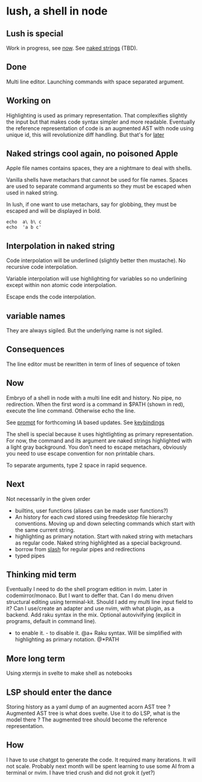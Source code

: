 # lush, a shell in node

## Lush is special

Work in progress, see [now](#now).
See [naked strings](#naked-strings-cool-again-no-poisoned-apple) (TBD).

## Done

Multi line editor. Launching commands with space separated argument.

## Working on

Highlighting is used as primary representation. That complexifies slightly the input but that makes
code syntax simpler and more readable.
Eventually the reference representation of code is an augmented AST with node using unique id, this will
revolutionize diff handling. But  that's for [later](#more-long-term)

## Naked strings cool again, no poisoned Apple

Apple file names contains spaces, they are a nightmare to deal with shells.

Vanilla shells have metachars that cannot be used for file names. Spaces are used
to separate command arguments so they must be escaped when used in naked string.

In lush, if one want to use metachars, say for globbing, they must be escaped and will be
displayed in bold.

```
echo  a\ b\ c          
echo  'a b c'
```

## Interpolation in naked string

Code interpolation will be underlined (slightly better then mustache).
No recursive code interpolation.

Variable interpolation will use highlighting for variables so no underlining
except within non atomic code interpolation.

Escape ends the code interpolation.

## variable names

They are always sigiled. But the underlying name is not sigiled.

## Consequences

The line editor must be rewritten in term of lines of sequence of token

## Now

Embryo of a shell in node with a multi line edit and history. No pipe, no redirection.
When the first word is a command in $PATH (shown in red), execute the line command.
Otherwise echo the line.

See [prompt](./prompt.md) for forthcoming IA based updates.
See [keybindings](./keybindings.md)

The shell is special because it uses hightlighting as primary representation.
For now, the command and its argument are naked strings highlighted with a light gray background.
You don't need to escape metachars, obviously you need to use escape convention for non
printable chars.

To separate arguments, type 2 space in rapid sequence.

## Next

Not necessarily in the given order

* builtins, user functions (aliases can be made user functions?)
* An history for each cwd stored using freedesktop file hierarchy conventions. Moving up and down
selecting commands which start with the same current string.
* highlighting as primary notation. Start with naked string with metachars as regular code. Naked string highlighted as
a special background.
* borrow from [slash](https://github.com/cronvel/slash) for regular pipes and redirections
* typed pipes

## Thinking mid term

Eventually I need to do the shell program edition in nvim. Later in codemirror/monaco.
But I want to deffer that. Can I do menu driven structural editing using terminal-kit.
Should I add my multi line input field to it?
Can I use/create an adapter and use nvim, with what plugin, as a backend.
Add raku syntax in the mix.
Optional autovivifying  (explicit in programs, default in command line).

* to enable it. - to disable it.    @a+<toto>
Raku syntax. Will be simplified with highlighting as primary notation.
@*PATH

## More long term

Using xtermjs in svelte to make shell as notebooks

## LSP should enter the dance

Storing history as a yaml dump of an augmented acorn AST tree ?
Augmented AST tree is what does svelte.
Use it to do LSP,  what is the model there ?
The augmented tree should become the reference representation.

## How

I have to use chatgpt to generate the code. It required many iterations. It will not scale.
Probably next month will be spent learning to use some AI from a terminal or nvim.
I have tried crush and did not grok it (yet?)

